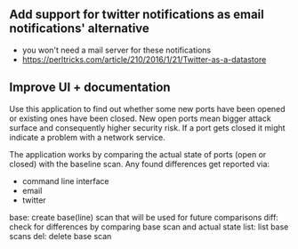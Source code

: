 Add support for twitter notifications as email notifications' alternative
-------------------------------------------------------------------------

* you won't need a mail server for these notifications
* https://perltricks.com/article/210/2016/1/21/Twitter-as-a-datastore

Improve UI + documentation
--------------------------

Use this application to find out whether some new ports have been opened or existing ones have been closed. New open ports mean bigger attack surface and consequently higher security risk. If a port gets closed it might indicate a problem with a network service.

The application works by comparing the actual state of ports (open or closed) with the baseline scan. Any found differences get reported via:
* command line interface
* email
* twitter

base: create base(line) scan that will be used for future comparisons
diff: check for differences by comparing base scan and actual state
list: list base scans
del: delete base scan
